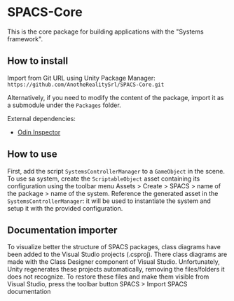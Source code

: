 # SPACS-Core

This is the core package for building applications with the "Systems framework".

## How to install

Import from Git URL using Unity Package Manager: `https://github.com/AnotheRealitySrl/SPACS-Core.git`

Alternatively, if you need to modify the content of the package, import it as a submodule under the `Packages` folder.

External dependencies:

- [Odin Inspector](https://odininspector.com/)

## How to use

First, add the script `SystemsControllerManager` to a `GameObject` in the scene.
To use sa system, create the `ScriptableObject` asset containing its configuration using the toolbar menu Assets > Create > SPACS > name of the package > name of the system.
Reference the generated asset in the `SystemsControllerManager`: it will be used to instantiate the system and setup it with the provided configuration.

## Documentation importer

To visualize better the structure of SPACS packages, class diagrams have been added to the Visual Studio projects (.csproj).
There class diagrams are made with the Class Designer component of Visual Studio.
Unfortunately, Unity regenerates these projects automatically, removing the files/folders it does not recognize.
To restore these files and make them visible from Visual Studio, press the toolbar button SPACS > Import SPACS documentation
